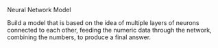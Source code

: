 Neural Network Model

Build a model that is based on the idea of multiple layers of neurons
connected to each other, feeding the numeric data through the network,
combining the numbers, to produce a final answer.
